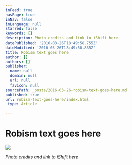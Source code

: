```yaml
---
inFeed: true
hasPage: true
inNav: false
inLanguage: null
starred: false
keywords: []
description: Photo credits and link to iShift here
datePublished: '2016-03-26T18:49:58.755Z'
dateModified: '2016-03-26T18:49:50.835Z'
title: Robism text goes here
author: []
authors: []
publisher:
  name: null
  domain: null
  url: null
  favicon: null
sourcePath: _posts/2016-03-26-robism-text-goes-here.md
published: true
url: robism-text-goes-here/index.html
_type: Article

---
```

# Robism text goes here
![](https://the-grid-user-content.s3-us-west-2.amazonaws.com/0371e4b9-cf64-4f54-a850-aa34648e37e0.jpg)

_Photo credits and link to [iShift][0] here_

[0]: http://identityshifting.com/